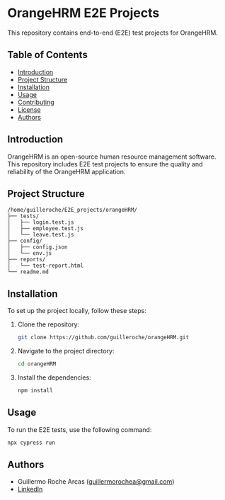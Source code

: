 # OrangeHRM E2E Projects

This repository contains end-to-end (E2E) test projects for OrangeHRM.

## Table of Contents
- [Introduction](#introduction)
- [Project Structure](#project-structure)
- [Installation](#installation)
- [Usage](#usage)
- [Contributing](#contributing)
- [License](#license)
- [Authors](#authors)

## Introduction
OrangeHRM is an open-source human resource management software. This repository includes E2E test projects to ensure the quality and reliability of the OrangeHRM application.

## Project Structure
```
/home/guilleroche/E2E_projects/orangeHRM/
├── tests/
│   ├── login.test.js
│   ├── employee.test.js
│   └── leave.test.js
├── config/
│   ├── config.json
│   └── env.js
├── reports/
│   └── test-report.html
└── readme.md
```

## Installation
To set up the project locally, follow these steps:

1. Clone the repository:
    ```sh
    git clone https://github.com/guilleroche/orangeHRM.git
    ```
2. Navigate to the project directory:
    ```sh
    cd orangeHRM
    ```
3. Install the dependencies:
    ```sh
    npm install
    ```

## Usage
To run the E2E tests, use the following command:
```sh
npx cypress run
```


## Authors
- Guillermo Roche Arcas (guillermorochea@gmail.com)
- [LinkedIn](https://www.linkedin.com/in/guilleroche)


